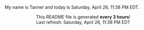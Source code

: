 My name is Tanner and today is Saturday, April 26, 11:38 PM EDT.

<p align="center">This <i>README</i> file is generated <b>every 3 hours</b>!</br>Last refresh: Saturday, April 26, 11:38 PM EDT<br /></p>
